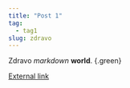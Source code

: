 ```yaml
---
title: "Post 1"
tag:
  - tag1
slug: zdravo
---
```


Zdravo _markdown_ **world**.
{.green}

[External link](https://github.com/igr/spig)
